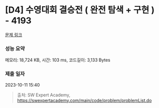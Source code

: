 # [D4] 수영대회 결승전 ( 완전 탐색 + 구현 ) - 4193 

[문제 링크](https://swexpertacademy.com/main/code/problem/problemDetail.do?contestProbId=AWKaG6_6AGQDFARV) 

### 성능 요약

메모리: 18,724 KB, 시간: 103 ms, 코드길이: 3,133 Bytes

### 제출 일자

2023-10-11 15:40



> 출처: SW Expert Academy, https://swexpertacademy.com/main/code/problem/problemList.do